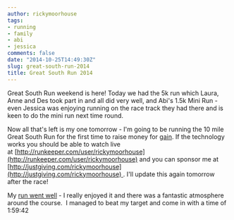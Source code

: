 ```yaml
---
author: rickymoorhouse
tags:
- running
- family
- abi
- jessica
comments: false
date: "2014-10-25T14:49:30Z"
slug: great-south-run-2014
title: Great South Run 2014
---
```


Great South Run weekend is here! Today we had the 5k run which Laura, Anne and Des took part in and all did very well, and Abi's 1.5k Mini Run - even Jessica was enjoying running on the race track they had there and is keen to do the mini run next time round.

Now all that's left is my one tomorrow - I'm going to be running the 10 mile Great South Run for the first time to raise money for [gain](http://gaincharity.org.uk). If the technology works you should be able to watch live at [http://runkeeper.com/user/rickymoorhouse](http://runkeeper.com/user/rickymoorhouse) and you can sponsor me at [http://justgiving.com/rickymoorhouse](http://justgiving.com/rickymoorhouse) . I'll update this again tomorrow after the race!

My [run went well](http://runkeeper.com/user/rickymoorhouse/activity/459721734) - I really enjoyed it and there was a fantastic atmosphere around the course.  I managed to beat my target and come in with a time of 1:59:42
